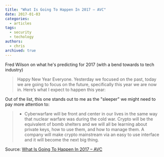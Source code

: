```yaml
---
title: "What Is Going To Happen In 2017 – AVC"
date: 2017-01-03
categories:
  - articles
tags:
  - security
  - techology
authors:
  - chris
archived: true
---
```


Fred Wilson on what he's predicting for 2017 (with a bend towards to tech industry)

> Happy New Year Everyone. Yesterday we focused on the past, today we are going to focus on the future, specifically this year we are now in. Here’s what I expect to happen this year:

Out of the list, this one stands out to me as the "sleeper" we might need to pay more attention to:

> - Cyberwarfare will be front and center in our lives in the same way that nuclear warfare was during the cold war. Crypto will be the equivalent of bomb shelters and we will all be learning about private keys, how to use them, and how to manage them. A company will make crypto mainstream via an easy to use interface and it will become the next big thing.

Source: [What Is Going To Happen In 2017 – AVC](http://avc.com/2017/01/what-is-going-to-happen-in-2017/)
